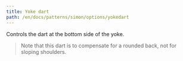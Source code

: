 ```yaml
---
title: Yoke dart
path: /en/docs/patterns/simon/options/yokedart
---
```


Controls the dart at the bottom side of the yoke.

> Note that this dart is to compensate for a rounded back, not for sloping shoulders.